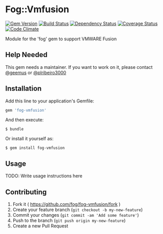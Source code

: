 # Fog::Vmfusion

[![Gem Version](https://badge.fury.io/rb/fog-vmfusion.svg)](http://badge.fury.io/rb/fog-vmfusion) [![Build Status](https://travis-ci.org/fog/fog-vmfusion.svg?branch=master)](https://travis-ci.org/fog/fog-vmfusion) [![Dependency Status](https://gemnasium.com/fog/fog-vmfusion.svg)](https://gemnasium.com/fog/fog-vmfusion) [![Coverage Status](https://img.shields.io/coveralls/fog/fog-vmfusion.svg)](https://coveralls.io/r/fog/fog-vmfusion?branch=master) [![Code Climate](https://codeclimate.com/github/fog/fog-vmfusion/badges/gpa.svg)](https://codeclimate.com/github/fog/fog-vmfusion)

Module for the 'fog' gem to support VMWARE Fusion

## Help Needed

This gem needs a maintainer. If you want to work on it, please contact
[@geemus](mailto:geemus@gmail.com) or [@plribeiro3000](mailto:plribeiro3000@gmail.com)

## Installation

Add this line to your application's Gemfile:

```ruby
gem 'fog-vmfusion'
```

And then execute:

    $ bundle

Or install it yourself as:

    $ gem install fog-vmfusion

## Usage

TODO: Write usage instructions here

## Contributing

1. Fork it ( https://github.com/fog/fog-vmfusion/fork )
2. Create your feature branch (`git checkout -b my-new-feature`)
3. Commit your changes (`git commit -am 'Add some feature'`)
4. Push to the branch (`git push origin my-new-feature`)
5. Create a new Pull Request
